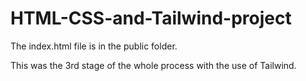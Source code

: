 # HTML-CSS-and-Tailwind-project

The index.html file is in the public folder.

This was the 3rd stage of the whole process with the use of Tailwind.
